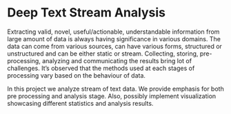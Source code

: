 # Deep Text Stream Analysis

Extracting valid, novel, useful/actionable, understandable information from large amount of data is always having significance in various domains. The data can come from various sources, can have various forms, structured or unstructured and can be either static or stream. Collecting, storing, pre-processing, analyzing and communicating the results bring lot of challenges. It’s observed that the methods used at each stages of processing vary based on the behaviour of data. 

In this project we analyze stream of text data. We provide emphasis for both pre processing and analysis stage. Also, possibly implement visualization showcasing different statistics and analysis results.
